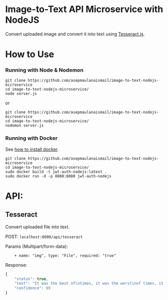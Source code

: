 # Image-to-Text API Microservice with NodeJS
Convert uploaded image and convert it into text using [Tesseract.js](https://github.com/naptha/tesseract.js).

# How to Use

### Running with Node & Nodemon

```
git clone https://github.com/asepmaulanaismail/image-to-text-nodejs-microservice
cd image-to-text-nodejs-microservice/
node server.js
```

or

```
git clone https://github.com/asepmaulanaismail/image-to-text-nodejs-microservice
cd image-to-text-nodejs-microservice/
nodemon server.js
```

### Running with Docker

See [how to install docker](https://github.com/asepmaulanaismail/install-docker-ubuntu-shell-script).

```
git clone https://github.com/asepmaulanaismail/image-to-text-nodejs-microservice
cd image-to-text-nodejs-microservice/
sudo docker build -t jwt-auth-nodejs:latest .
sudo docker run -d -p 8080:8080 jwt-auth-nodejs
```

# API:

## Tesseract

Convert uploaded file into text.

POST: `localhost:8080/api/tesseract`

Params (Multipart/form-data):

```
    + name: "img", type: "File", required: "true" 
```

Response:

```Javascript
{
    "status": true,
    "text": "It was the best of\ntimes, it was the worst\nof times, it was the age\nofwisdom, it was the\nage of foolishness“.\n\n",
    "confidence": 89
}
```